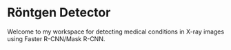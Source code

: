 # Röntgen Detector
Welcome to my workspace for detecting medical conditions in X-ray images using Faster R-CNN/Mask R-CNN.
